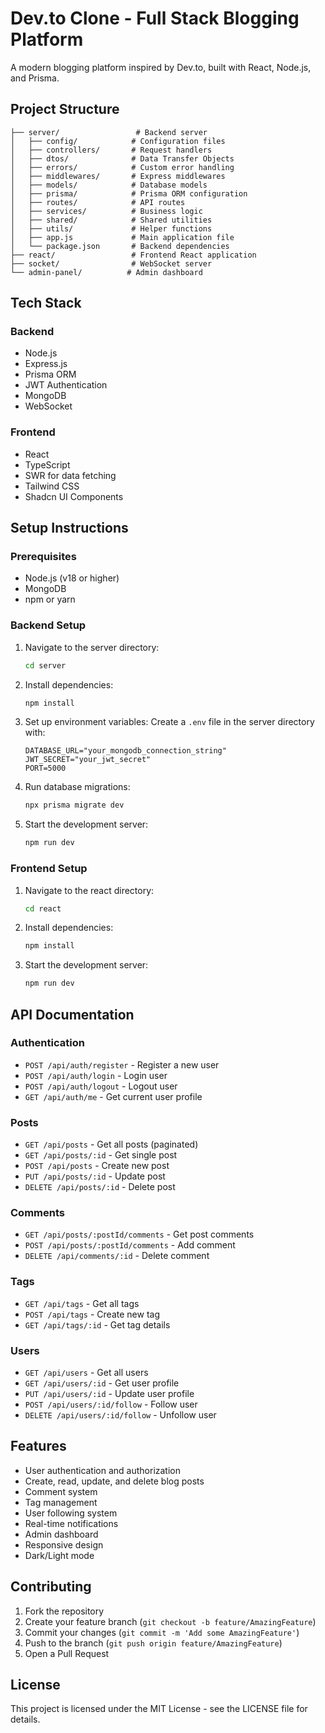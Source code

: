 # Dev.to Clone - Full Stack Blogging Platform

A modern blogging platform inspired by Dev.to, built with React, Node.js, and Prisma.

## Project Structure

```
├── server/                 # Backend server
│   ├── config/            # Configuration files
│   ├── controllers/       # Request handlers
│   ├── dtos/              # Data Transfer Objects
│   ├── errors/            # Custom error handling
│   ├── middlewares/       # Express middlewares
│   ├── models/            # Database models
│   ├── prisma/            # Prisma ORM configuration
│   ├── routes/            # API routes
│   ├── services/          # Business logic
│   ├── shared/            # Shared utilities
│   ├── utils/             # Helper functions
│   ├── app.js             # Main application file
│   └── package.json       # Backend dependencies
├── react/                 # Frontend React application
├── socket/                # WebSocket server
└── admin-panel/          # Admin dashboard
```

## Tech Stack

### Backend

- Node.js
- Express.js
- Prisma ORM
- JWT Authentication
- MongoDB
- WebSocket

### Frontend

- React
- TypeScript
- SWR for data fetching
- Tailwind CSS
- Shadcn UI Components

## Setup Instructions

### Prerequisites

- Node.js (v18 or higher)
- MongoDB
- npm or yarn

### Backend Setup

1. Navigate to the server directory:

   ```bash
   cd server
   ```

2. Install dependencies:

   ```bash
   npm install
   ```

3. Set up environment variables:
   Create a `.env` file in the server directory with:

   ```
   DATABASE_URL="your_mongodb_connection_string"
   JWT_SECRET="your_jwt_secret"
   PORT=5000
   ```

4. Run database migrations:

   ```bash
   npx prisma migrate dev
   ```

5. Start the development server:
   ```bash
   npm run dev
   ```

### Frontend Setup

1. Navigate to the react directory:

   ```bash
   cd react
   ```

2. Install dependencies:

   ```bash
   npm install
   ```

3. Start the development server:
   ```bash
   npm run dev
   ```

## API Documentation

### Authentication

- `POST /api/auth/register` - Register a new user
- `POST /api/auth/login` - Login user
- `POST /api/auth/logout` - Logout user
- `GET /api/auth/me` - Get current user profile

### Posts

- `GET /api/posts` - Get all posts (paginated)
- `GET /api/posts/:id` - Get single post
- `POST /api/posts` - Create new post
- `PUT /api/posts/:id` - Update post
- `DELETE /api/posts/:id` - Delete post

### Comments

- `GET /api/posts/:postId/comments` - Get post comments
- `POST /api/posts/:postId/comments` - Add comment
- `DELETE /api/comments/:id` - Delete comment

### Tags

- `GET /api/tags` - Get all tags
- `POST /api/tags` - Create new tag
- `GET /api/tags/:id` - Get tag details

### Users

- `GET /api/users` - Get all users
- `GET /api/users/:id` - Get user profile
- `PUT /api/users/:id` - Update user profile
- `POST /api/users/:id/follow` - Follow user
- `DELETE /api/users/:id/follow` - Unfollow user

## Features

- User authentication and authorization
- Create, read, update, and delete blog posts
- Comment system
- Tag management
- User following system
- Real-time notifications
- Admin dashboard
- Responsive design
- Dark/Light mode

## Contributing

1. Fork the repository
2. Create your feature branch (`git checkout -b feature/AmazingFeature`)
3. Commit your changes (`git commit -m 'Add some AmazingFeature'`)
4. Push to the branch (`git push origin feature/AmazingFeature`)
5. Open a Pull Request

## License

This project is licensed under the MIT License - see the LICENSE file for details.
